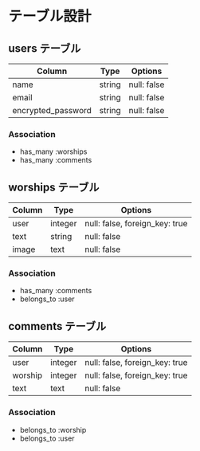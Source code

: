 # テーブル設計

## users テーブル

| Column             | Type   | Options     |
| ------------------ | ------ | ----------- |
| name               | string | null: false |
| email              | string | null: false |
| encrypted_password | string | null: false |

### Association

- has_many :worships
- has_many :comments

## worships テーブル

| Column | Type   | Options                       |
| ------ | ------ | -----------                   |
| user   | integer| null: false, foreign_key: true|
| text   | string | null: false                   |
| image  | text   | null: false                    |


### Association

- has_many :comments
- belongs_to :user



## comments テーブル

| Column | Type          | Options                        |
| ------ | ----------    | ------------------------------ |
| user         | integer | null: false, foreign_key: true |
| worship   | integer | null: false, foreign_key: true |
| text         | text    | null: false                    |

### Association

- belongs_to :worship
- belongs_to :user


